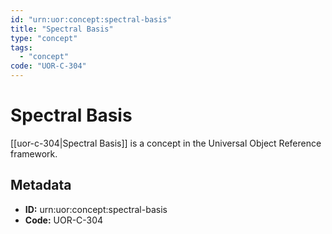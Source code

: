 ```yaml
---
id: "urn:uor:concept:spectral-basis"
title: "Spectral Basis"
type: "concept"
tags:
  - "concept"
code: "UOR-C-304"
---
```


# Spectral Basis

[[uor-c-304|Spectral Basis]] is a concept in the Universal Object Reference framework.

## Metadata

- **ID:** urn:uor:concept:spectral-basis
- **Code:** UOR-C-304
